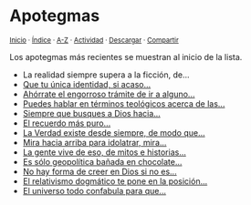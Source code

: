 # Apotegmas
<sup>[Inicio](../index.md) · [Índice](../indices/escritos.md) · [A-Z](../indices/alfabetico.md) · [Actividad](../indices/actividad.md) · <a href="../indices/apotegmas.html" download="jucardus-apotegmas.html">Descargar</a> · [Compartir](https://x.com/intent/tweet?text=Apotegmas%20en%20la%20seccion%20de%20Escritos%20de%20Jucardus.%0A%E2%86%92%20https%3A%2F%2Fjucardus.github.io%2Findices%2Fapotegmas.html%0A%0A%23escrts_jucardus%20%23indcs_jucardus%0A%40jucardus)</sup>

Los apotegmas más recientes se muestran al inicio de la lista.

* La realidad siempre supera a la ficción, de...
* [Que tu única identidad, si acaso...](../contenido/q/u/e/que-tu-unica-identidad-si.md)
* [Ahórrate el engorroso trámite de ir a alguno...](../contenido/a/h/o/ahorrate-el-engorroso-tramite-de.md)
* [Puedes hablar en términos teológicos acerca de las...](../contenido/p/u/e/puedes-hablar-en-terminos-teologicos.md)
* [Siempre que busques a Dios hacia...](../contenido/s/i/e/siempre-que-busques-a-dios.md)
* [El recuerdo más puro...](../contenido/e/l/r/el-recuerdo-mas-puro-es.md)
* [La Verdad existe desde siempre, de modo que...](../contenido/l/a/v/la-verdad-existe-desde-siempre.md)
* [Mira hacia arriba para idolatrar, mira...](../contenido/m/i/r/mira-hacia-arriba-para-idolatrar.md)
* [La gente vive de eso, de mitos e historias...](../contenido/l/a/g/la-gente-vive-de-eso.md)
* [Es sólo geopolítica bañada en chocolate...](../contenido/e/s/s/es-solo-geopolitica-banada-en.md)
* [No hay forma de creer en Dios si no es...](../contenido/n/o/h/no-hay-forma-de-creer-en.md)
* [El relativismo dogmático te pone en la posición...](../contenido/e/l/r/el-relativismo-dogmatico-te-pone.md)
* [El universo todo confabula para que...](../contenido/e/l/u/el-universo-todo-confabula-para.md)
